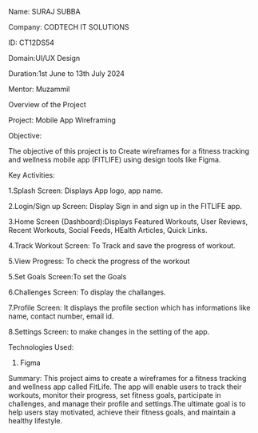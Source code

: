 Name: SURAJ SUBBA

Company: CODTECH IT SOLUTIONS

ID: CT12DS54

Domain:UI/UX Design

Duration:1st June to 13th July 2024

Mentor: Muzammil

Overview of the Project

Project: Mobile App Wireframing

Objective:

The objective of this project is to Create wireframes for a fitness tracking and wellness mobile app (FITLIFE) using design tools like Figma.

Key Activities:

1.Splash Screen: Displays App logo, app name.

2.Login/Sign up Screen: Display Sign in and sign up in the FITLIFE app.

3.Home Screen (Dashboard):Displays Featured Workouts, User Reviews, Recent Workouts, Social Feeds, HEalth Articles, Quick Links.

4.Track Workout Screen: To Track and save the progress of workout.

5.View Progress: To check the progress of the workout

5.Set Goals Screen:To set the Goals 

6.Challenges Screen: To display the challanges.

7.Profile Screen: It displays the profile section which has informations like name, contact number, email id.

8.Settings Screen: to make changes in the setting of the app.

Technologies Used:
1. Figma

Summary:
This project aims to create a wireframes for a fitness tracking and wellness app called FitLife. The app will enable users to track their workouts, monitor their progress, set fitness goals, participate in challenges, and manage their profile and settings.The ultimate goal is to help users stay motivated, achieve their fitness goals, and maintain a healthy lifestyle.


